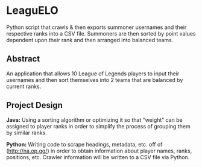 # LeaguELO
Python script that crawls &amp; then exports summoner usernames and their respective ranks into a CSV file. Summoners are then sorted by point values dependent upon their rank and then arranged into balanced teams.

## Abstract
An application that allows 10 League of Legends players to input their usernames and then sort themselves into 2 teams that are balanced by current ranks.

## Project Design
**Java:** Using a sorting algorithm or optimizing it so that “weight” can be assigned to player ranks in order to simplify the process of grouping them by similar ranks. 

**Python:** Writing code to scrape headings, metadata, etc. off of (http://na.op.gg/) in order to obtain information about player names, ranks, positions, etc. Crawler information will be written to a CSV file via Python.
